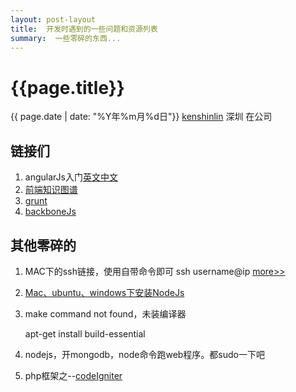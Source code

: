 ```yaml
---
layout: post-layout
title:  开发时遇到的一些问题和资源列表
summary:  一些零碎的东西...
---
```


# {{page.title}}
<div class="post-date">{{ page.date | date: "%Y年%m月%d日"}} <a href="http://iiris.us">kenshinlin</a> 深圳 在公司</div>

## 链接们
1. angularJs入门[英文](http://docs.angularjs.org/tutorial/step_00)[中文](http://angularjs.cn/T006)
2. [前端知识图谱](https://github.com/JacksonTian/fks)
3. [grunt](http://www.gruntjs.net/)
4. [backboneJs](http://dailyjs.com/2012/12/20/backbone-tutorial-4/)

## 其他零碎的
1. MAC下的ssh链接，使用自带命令即可 ssh username@ip [more>>](http://bigc.at/common-ssh-commands.orz)

2. [Mac、ubuntu、windows下安装NodeJs](http://howtonode.org/how-to-install-nodejs)

3. make command not found，未装编译器

    apt-get  install  build-essential
    
4. nodejs，开mongodb，node命令跑web程序。都sudo一下吧
5. php框架之--[codeIgniter](http://yuguo.us/weblog/a-introduction-to-codeigniter/)



